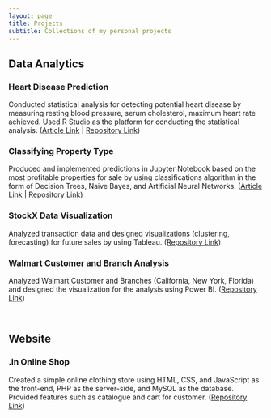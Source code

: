 ```yaml
---
layout: page
title: Projects
subtitle: Collections of my personal projects
---
```


## Data Analytics <br /> 
### Heart Disease Prediction
Conducted statistical analysis for detecting potential heart disease by measuring resting blood pressure, serum cholesterol, maximum heart rate achieved. Used R Studio as the platform for conducting the statistical analysis. ([Article Link](https://alvianpratama00.github.io/portfolio/2022-03-10-Heart-Disease-Prediction-Using-RStudio/) | [Repository Link](https://github.com/alvianpratama00/HeartDiseasePrediction_UsingRStudio)) <br />

### Classifying Property Type
Produced and implemented predictions in Jupyter Notebook based on the most profitable properties for sale by using classifications algorithm in the form of Decision Trees, Naive Bayes, and Artificial Neural Networks. ([Article Link](https://alvianpratama00.github.io/portfolio/2022-02-20-Analyze-Property-Type/) | [Repository Link](https://github.com/alvianpratama00/ClassifyingPropertyType_UsingJupyterNotebook)) <br />

### StockX Data Visualization
Analyzed transaction data and designed visualizations (clustering, forecasting) for future sales by using Tableau. ([Repository Link](https://github.com/alvianpratama00/TableauDataVisualization_StockXDataContest2019)) <br />

### Walmart Customer and Branch Analysis
Analyzed Walmart Customer and Branches (California, New York, Florida) and designed the visualization for the analysis using Power BI. ([Repository Link](https://github.com/alvianpratama00/WalmartAnalysis_UsingPowerBI)) <br />

<br />

## Website
### .in Online Shop
Created a simple online clothing store using HTML, CSS, and JavaScript as the front-end, PHP as the server-side, and MySQL as the database. Provided features such as catalogue and cart for customer. ([Repository Link](https://github.com/alvianpratama00/.inOnlineShop_WebProjectUsingPHP)) <br />

